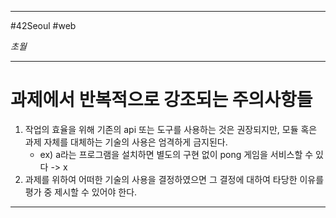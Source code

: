 
---

#42Seoul #web

*초월*

---

# 과제에서 반복적으로 강조되는 주의사항들

1. 작업의 효율을 위해 기존의 api 또는 도구를 사용하는 것은 권장되지만, 모듈 혹은 과제 자체를 대체하는 기술의 사용은 엄격하게 금지된다.
	- ex) a라는 프로그램을 설치하면 별도의 구현 없이 pong 게임을 서비스할 수 있다 -> x
2. 과제를 위하여 어떠한 기술의 사용을 결정하였으면 그 결정에 대하여 타당한 이유를 평가 중 제시할 수 있어야 한다.

---
